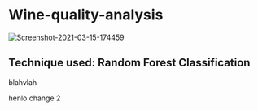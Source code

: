 # Wine-quality-analysis

<a href="https://ibb.co/Ykw5LxW"><img src="https://i.ibb.co/vPRNjSB/Screenshot-2021-03-15-174459.jpg" alt="Screenshot-2021-03-15-174459" border="0"></a>

## Technique used: Random Forest Classification

blahvlah

henlo change 2
